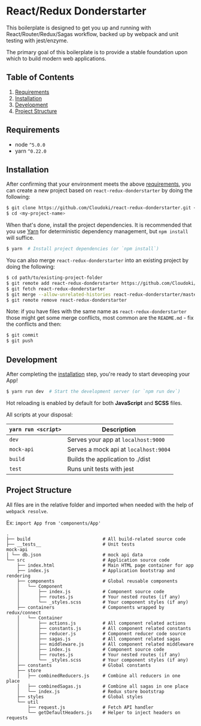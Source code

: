 # React/Redux Donderstarter

This boilerplate is designed to get you up and running with React/Router/Redux/Sagas workflow, backed up by webpack and unit testing with jest/enzyme.

The primary goal of this boilerplate is to provide a stable foundation upon which to build modern web applications.

## Table of Contents
1. [Requirements](#requirements)
1. [Installation](#instalation)
1. [Development](#development)
1. [Project Structure](#project-structure)

## Requirements
* node `^5.0.0`
* yarn `^0.22.0`

## Installation

After confirming that your environment meets the above [requirements](#requirements), you can create a new project based on `react-redux-donderstarter` by doing the following:

```bash
$ git clone https://github.com/Cloudoki/react-redux-donderstarter.git <my-project-name>
$ cd <my-project-name>
```

When that's done, install the project dependencies. It is recommended that you use [Yarn](https://yarnpkg.com/) for deterministic dependency management, but `npm install` will suffice.

```bash
$ yarn  # Install project dependencies (or `npm install`)
```

You can also merge `react-redux-donderstarter` into an existing project by doing the following:

```bash
$ cd path/to/existing-project-folder
$ git remote add react-redux-donderstarter https://github.com/Cloudoki/react-redux-donderstarter.git
$ git fetch react-redux-donderstarter
$ git merge --allow-unrelated-histories react-redux-donderstarter/master # or whichever branch you want to merge
$ git remote remove react-redux-donderstarter
```

Note: if you have files with the same name as `react-redux-donderstarter` those might get some merge conflicts, most common are the `README.md` - fix the conflicts and then:

```bash
$ git commit
$ git push
```

## Development

After completing the [installation](#installation) step, you're ready to start deveoping your App!

```bash
$ yarn run dev  # Start the development server (or `npm run dev`)
```

Hot reloading is enabled by default for both **JavaScript** and **SCSS** files.

All scripts at your disposal:

|`yarn run <script>`    |Description|
|-------------------|-----------|
|`dev`            	|Serves your app at `localhost:9000`|
|`mock-api`			|Serves a mock api at `localhost:9004`|
|`build`            |Builds the application to ./dist|
|`test`             |Runs unit tests with jest|

## Project Structure

All files are in the relative folder and imported when needed with the help of `webpack resolve`.

Ex: `import App from 'components/App'`

```
.
├── build                           # All build-related source code
├── __tests__                       # Unit tests
mock-api
│ └── db.json                       # mock api data
└── src                             # Application source code
    ├── index.html                  # Main HTML page container for app
    ├── index.js                    # Application bootstrap and rendering
    ├── components                  # Global reusable components
    │   └── Component
    │       ├── index.js            # Component source code
    │       ├── routes.js           # Your nested routes (if any)
    │       └── _styles.scss        # Your component styles (if any)
    ├── containers                  # Components wrapped by redux/connect
    │   └── Container
    │       ├── actions.js          # All component related actions
    │       ├── constants.js        # All component related constants
    │       ├── reducer.js          # Component reducer code source
    │       ├── sagas.js            # All component related sagas
    │       ├── middleware.js       # All component related middleware
    │       ├── index.js            # Component source code
    │       ├── routes.js           # Your nested routes (if any)
    │       └── _styles.scss        # Your component styles (if any)
    ├── constants                   # Global constants
    ├── store
    │   ├── combinedReducers.js     # Combine all reducers in one place
    │   ├── combinedSagas.js        # Combine all sagas in one place
    │   └── index.js                # Redux store bootstrap
    ├── styles                      # Global styles
    └── util
        ├── request.js              # Fetch API handler
        └── getDefaultHeaders.js    # Helper to inject headers on requests
```
